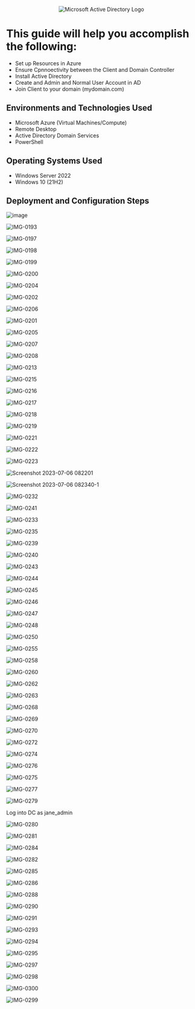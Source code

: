 <p align="center">
<img src="https://i.imgur.com/pU5A58S.png" alt="Microsoft Active Directory Logo"/>
</p>

<h1>This guide will help you accomplish the following:</h1>

- Set up Resources in Azure
- Ensure Cpnnoectivity between the Client and Domain Controller 
- Install Active Directory
- Create and Admin and Normal User Account in AD
- Join Client to your domain (mydomain.com)


<h2>Environments and Technologies Used</h2>

- Microsoft Azure (Virtual Machines/Compute)
- Remote Desktop
- Active Directory Domain Services
- PowerShell

<h2>Operating Systems Used </h2>

- Windows Server 2022
- Windows 10 (21H2)

<h2>Deployment and Configuration Steps</h2>

![image](https://github.com/aileensae/configure-ad/assets/128826611/cdcf925b-12df-412d-971f-3c9b7e770425)

![IMG-0193](https://github.com/aileensae/configure-ad/assets/128826611/e7289851-d753-4021-bee0-1aec2c422fe0)

![IMG-0197](https://github.com/aileensae/configure-ad/assets/128826611/415c20bb-201c-4597-a6b2-865330312054)

![IMG-0198](https://github.com/aileensae/configure-ad/assets/128826611/71b5b751-a4ed-451c-a458-7824541b7b11)

![IMG-0199](https://github.com/aileensae/configure-ad/assets/128826611/a8830a45-25d8-46ca-8f44-823acbe33fe3)

![IMG-0200](https://github.com/aileensae/configure-ad/assets/128826611/be115efb-841e-441f-b379-5a19f4b2c3e4)

![IMG-0204](https://github.com/aileensae/configure-ad/assets/128826611/c3898d8e-e342-43e9-9406-8dc401f6fa83)

![IMG-0202](https://github.com/aileensae/configure-ad/assets/128826611/1e20b332-3748-458a-99f9-f489b1bf4735)

![IMG-0206](https://github.com/aileensae/configure-ad/assets/128826611/9acc1e23-97ea-4b03-a6bb-6b0fc21c8806)

![IMG-0201](https://github.com/aileensae/configure-ad/assets/128826611/b86dcca8-6830-4b21-8ac7-b7c8615312ff)

![IMG-0205](https://github.com/aileensae/configure-ad/assets/128826611/131a0281-b0bf-4b2d-a57a-74043eac0f65)



![IMG-0207](https://github.com/aileensae/configure-ad/assets/128826611/b44f8714-195b-4bc6-a5dc-a775ec7d6b9a)

![IMG-0208](https://github.com/aileensae/configure-ad/assets/128826611/a255a3a5-4ba1-4134-b125-11383b217d88)

![IMG-0213](https://github.com/aileensae/configure-ad/assets/128826611/ac9e2cf6-616c-4708-aa97-ebc0bcd7471a)

![IMG-0215](https://github.com/aileensae/configure-ad/assets/128826611/095909ac-000e-4f6a-82ab-181682efa418)

![IMG-0216](https://github.com/aileensae/configure-ad/assets/128826611/72204f66-a202-476d-906e-b9a974713ac1)

![IMG-0217](https://github.com/aileensae/configure-ad/assets/128826611/0928dbbd-b458-424d-8b10-7b73c4a2063f)

![IMG-0218](https://github.com/aileensae/configure-ad/assets/128826611/4088e4ad-7c02-4d29-8940-18a2f96476e7)

![IMG-0219](https://github.com/aileensae/configure-ad/assets/128826611/e7524bc6-8ea3-422f-bf51-da9d142cf53c)

![IMG-0221](https://github.com/aileensae/configure-ad/assets/128826611/33c1ce78-f09b-4171-a0ed-237e0926a1a6)

![IMG-0222](https://github.com/aileensae/configure-ad/assets/128826611/0cf881dc-bdc4-4192-8d38-924156ff9e68)


![IMG-0223](https://github.com/aileensae/configure-ad/assets/128826611/87d7e0cd-25c5-4b29-8fac-e01745353555)


![Screenshot 2023-07-06 082201](https://github.com/aileensae/configure-ad/assets/128826611/6d38bc8a-7aa3-40b8-a88d-eba2e86fb69e)

![Screenshot 2023-07-06 082340-1](https://github.com/aileensae/configure-ad/assets/128826611/f7c433c6-f355-4a9e-bb18-efb8391176d2)

![IMG-0232](https://github.com/aileensae/configure-ad/assets/128826611/d579f9a3-9c91-4cde-9557-a174f328c440)

![IMG-0241](https://github.com/aileensae/configure-ad/assets/128826611/0c0d603e-4be8-47dd-a60b-76359788d7ad)


![IMG-0233](https://github.com/aileensae/configure-ad/assets/128826611/496ef0de-092d-436a-a41d-290ef767774f)

![IMG-0235](https://github.com/aileensae/configure-ad/assets/128826611/383b9bd4-71e8-4e3c-a21a-0b8ee5cd93ef)

![IMG-0239](https://github.com/aileensae/configure-ad/assets/128826611/5af78776-5140-4b3d-a729-92266167c49d)

![IMG-0240](https://github.com/aileensae/configure-ad/assets/128826611/c35ac1fe-b0e1-4848-8b5c-ac08a5dac9e2)

![IMG-0243](https://github.com/aileensae/configure-ad/assets/128826611/747998cd-298d-4c97-b6d1-53e3e3bcac07)

![IMG-0244](https://github.com/aileensae/configure-ad/assets/128826611/fdbc5d89-3b4b-49e0-8ecc-bfffb16a370b)

![IMG-0245](https://github.com/aileensae/configure-ad/assets/128826611/cf0ce979-2a57-4e10-b7bd-2aa492935a2a)

![IMG-0246](https://github.com/aileensae/configure-ad/assets/128826611/226f8330-9618-4614-adf6-b83c15fe16fa)

![IMG-0247](https://github.com/aileensae/configure-ad/assets/128826611/045411bd-621b-431d-ad81-0bb53317e154)

![IMG-0248](https://github.com/aileensae/configure-ad/assets/128826611/83998c6e-5d01-4c50-a9cd-f965ea8d7892)

![IMG-0250](https://github.com/aileensae/configure-ad/assets/128826611/fb7c1cc8-1c0d-4045-86de-78859fb9d9dc)

![IMG-0255](https://github.com/aileensae/configure-ad/assets/128826611/6af90e57-e541-4af1-acd6-88d9264c90c9)

![IMG-0258](https://github.com/aileensae/configure-ad/assets/128826611/127c73e2-2a41-4e47-b49c-60f464d8f862)

![IMG-0260](https://github.com/aileensae/configure-ad/assets/128826611/b38d732b-00ae-4a71-a669-9761e3fb62bf)

![IMG-0262](https://github.com/aileensae/configure-ad/assets/128826611/9620aed6-7662-46a4-a906-996a4214e5e8)

![IMG-0263](https://github.com/aileensae/configure-ad/assets/128826611/529cd806-df07-44e5-b84d-1ba6f7b92c9c)

![IMG-0268](https://github.com/aileensae/configure-ad/assets/128826611/28b14491-822d-4168-9742-f2fa1f024a62)

![IMG-0269](https://github.com/aileensae/configure-ad/assets/128826611/29976f3e-31de-4e64-ad52-3c67b0c0f2ff)

![IMG-0270](https://github.com/aileensae/configure-ad/assets/128826611/69358ef6-dd4d-427d-8328-4d1de0b3bd94)

![IMG-0272](https://github.com/aileensae/configure-ad/assets/128826611/d63ca27a-d1c4-49ad-aa18-5297b3486e06)

![IMG-0274](https://github.com/aileensae/configure-ad/assets/128826611/ec6cb426-537c-47c3-b73f-f8926e39f3aa)

![IMG-0276](https://github.com/aileensae/configure-ad/assets/128826611/fad252d1-58d3-4951-8ee2-351296deaeef)

![IMG-0275](https://github.com/aileensae/configure-ad/assets/128826611/4cad451a-e26d-40c7-b654-580d3d452cd1)

![IMG-0277](https://github.com/aileensae/configure-ad/assets/128826611/73323f85-4241-4ead-8559-25d24c538420)

![IMG-0279](https://github.com/aileensae/configure-ad/assets/128826611/afab5270-c7f5-492a-b115-b0b1c9dfd73e)

Log into DC as jane_admin

![IMG-0280](https://github.com/aileensae/configure-ad/assets/128826611/f6fef391-6be9-46c2-80f6-1fc422deb714)

![IMG-0281](https://github.com/aileensae/configure-ad/assets/128826611/362a1a45-fb9e-4796-8237-2c1cda5e1ff7)

![IMG-0284](https://github.com/aileensae/configure-ad/assets/128826611/3b9d95e0-673a-43f3-bdae-7093a3120f84)

![IMG-0282](https://github.com/aileensae/configure-ad/assets/128826611/ac313e23-bdd1-452f-8b46-6c2808a8fb97)

![IMG-0285](https://github.com/aileensae/configure-ad/assets/128826611/dcd7da31-f829-4577-a17e-22849a6ffa1c)

![IMG-0286](https://github.com/aileensae/configure-ad/assets/128826611/79488366-7ddf-439b-a788-f5cb6e5d8557)

![IMG-0288](https://github.com/aileensae/configure-ad/assets/128826611/4813e9e2-ee8b-493e-8f99-17477af331cb)

![IMG-0290](https://github.com/aileensae/configure-ad/assets/128826611/6b689f8d-aa96-48ee-a098-b93ba704ad1d)

![IMG-0291](https://github.com/aileensae/configure-ad/assets/128826611/7b5ad376-184b-44bf-bf4f-4c0682734fb3)

![IMG-0293](https://github.com/aileensae/configure-ad/assets/128826611/e894db47-032b-455f-95ab-c8914ae16c02)

![IMG-0294](https://github.com/aileensae/configure-ad/assets/128826611/5514f874-2957-4726-80f0-c038b398bd8c)

![IMG-0295](https://github.com/aileensae/configure-ad/assets/128826611/bdadbf36-8d23-4524-983e-2ed28b510677)

![IMG-0297](https://github.com/aileensae/configure-ad/assets/128826611/6179a24a-710a-4d0a-a70e-7527ec8c0b9f)

![IMG-0298](https://github.com/aileensae/configure-ad/assets/128826611/6dc7c7c9-193f-4e94-b38b-0040e15618ca)

![IMG-0300](https://github.com/aileensae/configure-ad/assets/128826611/df70891f-d218-4da2-9b1e-b552a4528433)

![IMG-0299](https://github.com/aileensae/configure-ad/assets/128826611/3c361796-f831-412d-acea-dd2597792e51)









































